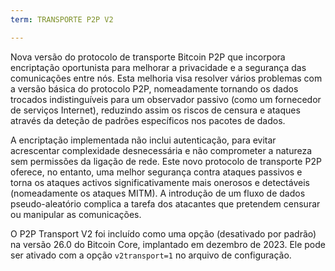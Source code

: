 ```yaml
---
term: TRANSPORTE P2P V2

---
```

Nova versão do protocolo de transporte Bitcoin P2P que incorpora encriptação oportunista para melhorar a privacidade e a segurança das comunicações entre nós. Esta melhoria visa resolver vários problemas com a versão básica do protocolo P2P, nomeadamente tornando os dados trocados indistinguíveis para um observador passivo (como um fornecedor de serviços Internet), reduzindo assim os riscos de censura e ataques através da deteção de padrões específicos nos pacotes de dados.

A encriptação implementada não inclui autenticação, para evitar acrescentar complexidade desnecessária e não comprometer a natureza sem permissões da ligação de rede. Este novo protocolo de transporte P2P oferece, no entanto, uma melhor segurança contra ataques passivos e torna os ataques activos significativamente mais onerosos e detectáveis (nomeadamente os ataques MITM). A introdução de um fluxo de dados pseudo-aleatório complica a tarefa dos atacantes que pretendem censurar ou manipular as comunicações.

O P2P Transport V2 foi incluído como uma opção (desativado por padrão) na versão 26.0 do Bitcoin Core, implantado em dezembro de 2023. Ele pode ser ativado com a opção `v2transport=1` no arquivo de configuração.